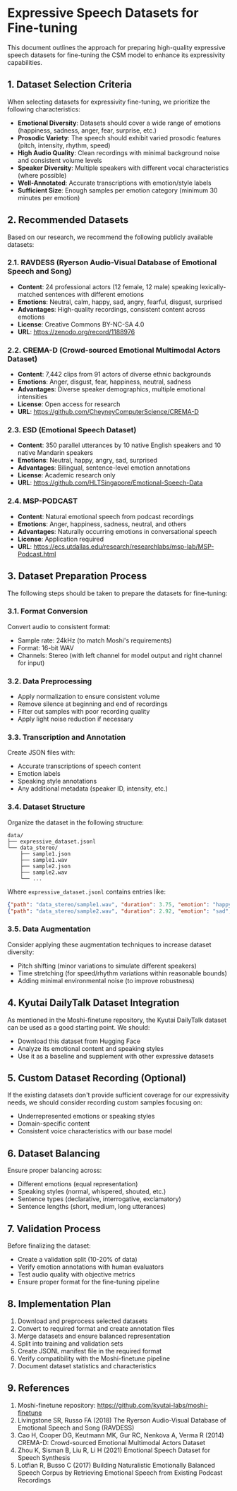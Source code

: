 # Expressive Speech Datasets for Fine-tuning

This document outlines the approach for preparing high-quality expressive speech datasets for fine-tuning the CSM model to enhance its expressivity capabilities.

## 1. Dataset Selection Criteria

When selecting datasets for expressivity fine-tuning, we prioritize the following characteristics:

- **Emotional Diversity**: Datasets should cover a wide range of emotions (happiness, sadness, anger, fear, surprise, etc.)
- **Prosodic Variety**: The speech should exhibit varied prosodic features (pitch, intensity, rhythm, speed)
- **High Audio Quality**: Clean recordings with minimal background noise and consistent volume levels
- **Speaker Diversity**: Multiple speakers with different vocal characteristics (where possible)
- **Well-Annotated**: Accurate transcriptions with emotion/style labels
- **Sufficient Size**: Enough samples per emotion category (minimum 30 minutes per emotion)

## 2. Recommended Datasets

Based on our research, we recommend the following publicly available datasets:

### 2.1. RAVDESS (Ryerson Audio-Visual Database of Emotional Speech and Song)
- **Content**: 24 professional actors (12 female, 12 male) speaking lexically-matched sentences with different emotions
- **Emotions**: Neutral, calm, happy, sad, angry, fearful, disgust, surprised
- **Advantages**: High-quality recordings, consistent content across emotions
- **License**: Creative Commons BY-NC-SA 4.0
- **URL**: https://zenodo.org/record/1188976

### 2.2. CREMA-D (Crowd-sourced Emotional Multimodal Actors Dataset)
- **Content**: 7,442 clips from 91 actors of diverse ethnic backgrounds
- **Emotions**: Anger, disgust, fear, happiness, neutral, sadness
- **Advantages**: Diverse speaker demographics, multiple emotional intensities
- **License**: Open access for research
- **URL**: https://github.com/CheyneyComputerScience/CREMA-D

### 2.3. ESD (Emotional Speech Dataset)
- **Content**: 350 parallel utterances by 10 native English speakers and 10 native Mandarin speakers
- **Emotions**: Neutral, happy, angry, sad, surprised
- **Advantages**: Bilingual, sentence-level emotion annotations
- **License**: Academic research only
- **URL**: https://github.com/HLTSingapore/Emotional-Speech-Data

### 2.4. MSP-PODCAST
- **Content**: Natural emotional speech from podcast recordings
- **Emotions**: Anger, happiness, sadness, neutral, and others
- **Advantages**: Naturally occurring emotions in conversational speech
- **License**: Application required
- **URL**: https://ecs.utdallas.edu/research/researchlabs/msp-lab/MSP-Podcast.html

## 3. Dataset Preparation Process

The following steps should be taken to prepare the datasets for fine-tuning:

### 3.1. Format Conversion
Convert audio to consistent format:
- Sample rate: 24kHz (to match Moshi's requirements)
- Format: 16-bit WAV
- Channels: Stereo (with left channel for model output and right channel for input)

### 3.2. Data Preprocessing
- Apply normalization to ensure consistent volume
- Remove silence at beginning and end of recordings
- Filter out samples with poor recording quality
- Apply light noise reduction if necessary

### 3.3. Transcription and Annotation
Create JSON files with:
- Accurate transcriptions of speech content
- Emotion labels
- Speaking style annotations
- Any additional metadata (speaker ID, intensity, etc.)

### 3.4. Dataset Structure
Organize the dataset in the following structure:
```
data/
├── expressive_dataset.jsonl
└── data_stereo/
    ├── sample1.json
    ├── sample1.wav
    ├── sample2.json
    ├── sample2.wav
    └── ...
```

Where `expressive_dataset.jsonl` contains entries like:
```json
{"path": "data_stereo/sample1.wav", "duration": 3.75, "emotion": "happy", "style": "excited"}
{"path": "data_stereo/sample2.wav", "duration": 2.92, "emotion": "sad", "style": "whispering"}
```

### 3.5. Data Augmentation
Consider applying these augmentation techniques to increase dataset diversity:
- Pitch shifting (minor variations to simulate different speakers)
- Time stretching (for speed/rhythm variations within reasonable bounds)
- Adding minimal environmental noise (to improve robustness)

## 4. Kyutai DailyTalk Dataset Integration

As mentioned in the Moshi-finetune repository, the Kyutai DailyTalk dataset can be used as a good starting point. We should:
- Download this dataset from Hugging Face
- Analyze its emotional content and speaking styles
- Use it as a baseline and supplement with other expressive datasets

## 5. Custom Dataset Recording (Optional)

If the existing datasets don't provide sufficient coverage for our expressivity needs, we should consider recording custom samples focusing on:
- Underrepresented emotions or speaking styles
- Domain-specific content
- Consistent voice characteristics with our base model

## 6. Dataset Balancing

Ensure proper balancing across:
- Different emotions (equal representation)
- Speaking styles (normal, whispered, shouted, etc.)
- Sentence types (declarative, interrogative, exclamatory)
- Sentence lengths (short, medium, long utterances)

## 7. Validation Process

Before finalizing the dataset:
- Create a validation split (10-20% of data)
- Verify emotion annotations with human evaluators
- Test audio quality with objective metrics
- Ensure proper format for the fine-tuning pipeline

## 8. Implementation Plan

1. Download and preprocess selected datasets
2. Convert to required format and create annotation files
3. Merge datasets and ensure balanced representation
4. Split into training and validation sets
5. Create JSONL manifest file in the required format
6. Verify compatibility with the Moshi-finetune pipeline
7. Document dataset statistics and characteristics

## 9. References

1. Moshi-finetune repository: https://github.com/kyutai-labs/moshi-finetune
2. Livingstone SR, Russo FA (2018) The Ryerson Audio-Visual Database of Emotional Speech and Song (RAVDESS)
3. Cao H, Cooper DG, Keutmann MK, Gur RC, Nenkova A, Verma R (2014) CREMA-D: Crowd-sourced Emotional Multimodal Actors Dataset
4. Zhou K, Sisman B, Liu R, Li H (2021) Emotional Speech Dataset for Speech Synthesis
5. Lotfian R, Busso C (2017) Building Naturalistic Emotionally Balanced Speech Corpus by Retrieving Emotional Speech from Existing Podcast Recordings 